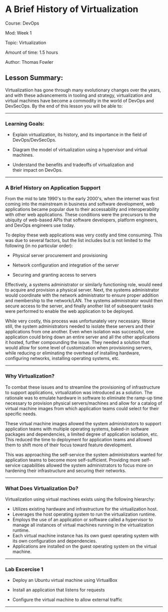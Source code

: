 # **A Brief History of Virtualization**

Course: DevOps

Mod: Week 1

Topic: Virtualization

Amount of time: 1.5 hours

Author: Thomas Fowler

## **Lesson Summary:**

Virtualizatiion has gone through many evolutionary changes
over the years, and with these advancements in tooling and
strategy, virtualization and virtual machines have become a
commodity in the world of DevOps and DevSecOps. By the end of
this lesson you will be able to:

------------------------------------------------

### **Learning Goals:**

* Explain virtualization, its history, and its importance in
the field of DevOps/DevSecOps.

* Diagram the model of virtualization using a hypervisor and
virtual machines.

* Understand the benefits and tradeoffs of virtualization and  
their impact on DevOps.

------------------------------------------------

### **A Brief History on Application Support**

From the mid to late 1990's to the early 2000's, when the internet was
first coming into the mainstream in business and software development,
web applications became popular due to their accessability and
interoperability with other web applications. These conditions were
the precursors to the ubiquity of web-based APIs that software
developers, platform engineers, and DevOps engineers use today.

To deploy these web applications was very costly and time consuming.
This was due to several factors, but the list includes but is not
limited to the following (in no particular order):

* Physical server procurement and provisioning

* Network configuration and integration of the server

* Securing and granting access to servers

Effectively, a systems administrator or similarly functioning role,
would need to acquire and provision a physical server. Next, the
systems administrator would coordinate with the network administrator
to ensure proper addition and membership to the network/LAN. The
systems administrator would then secure access to the server, and
finally another list of subsequent tasks were performed to enable
the web application to be deployed.

While very costly, this process was unfortunately very necessary.
Worse still, the system administrators needed to isolate these
servers and their applications from one another. Even when isolation
was successful, one application could bring down an entire server and
all the other applications it hosted, further compounding the issue.
They needed a solution that would allow for some level of
customization when provisioning servers, while reducing or
eliminating the overhead of installing hardware, configuring
networks, installing operating systems, etc.

------------------------------------------------

### **Why Virtualization?**

To combat these issues and to streamline the provisioning
of infrastructure to support applications, virtualization was
introduced as a solution. The rationale was to emulate hardware in
software to eliminate the ramp-up time necessary to provision
physical servers/machines and allow for a catalog of virtual machine
images from which application teams could select for their specific
needs.

These virtual machine images allowed the system administrators
to support application teams with multiple operating systems,
baked-in software packages and dependencies, a limited degree of
application isolation, etc. This reduced the time to deployment for
application teams and allowed them to shift more of their focus
toward feature development.

This was approaching the self-service the system administrators
wanted for application teams to become more self-sufficient.
Providing more self-service capabilities allowed the system
administrators to focus more on hardening their infrastructure and
securing their networks.

------------------------------------------------

### **What Does Virtualization Do?**

Virtualization using virtual machines exists using the following
hierarchy:

* Utilizes existing hardware and infrastructure for the
virtualization host.
* Leverages the host operating system to run the virtualization
runtime.
* Employs the use of an application or software called a hypervisor
to manage all instances of virtual machines running in the
virtualization runtime.
* Each virtual machine instance has its own guest operating system
with its own configuration and dependencies.
* Applications are installed on the guest operating system on the
virtual machine.

<!-- Need figure here -->
<!-- [Insert Figure - TBD] -->

------------------------------------------------

### **Lab Excercise 1**

* Deploy an Ubuntu virtual machine using VirtualBox

* Install an application that listens for requests

* Configure the virtual machine to allow external traffic

------------------------------------------------
